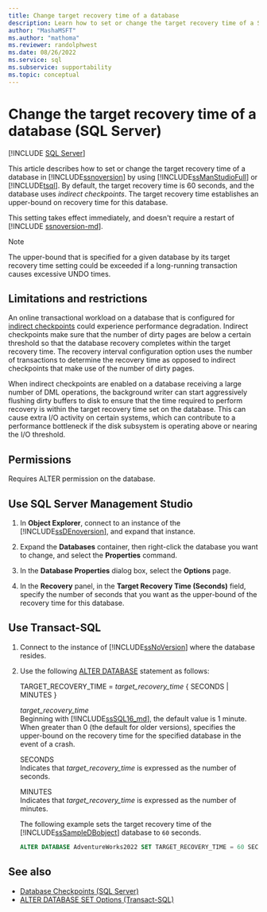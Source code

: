 ```yaml
---
title: Change target recovery time of a database
description: Learn how to set or change the target recovery time of a SQL Server database in SQL Server by using SQL Server Management Studio or Transact-SQL.
author: "MashaMSFT"
ms.author: "mathoma"
ms.reviewer: randolphwest
ms.date: 08/26/2022
ms.service: sql
ms.subservice: supportability
ms.topic: conceptual
---
```

# Change the target recovery time of a database (SQL Server)

[!INCLUDE [SQL Server](../../includes/applies-to-version/sqlserver.md)]

This article describes how to set or change the target recovery time of a database in [!INCLUDE[ssnoversion](../../includes/ssnoversion-md.md)] by using [!INCLUDE[ssManStudioFull](../../includes/ssmanstudiofull-md.md)] or [!INCLUDE[tsql](../../includes/tsql-md.md)]. By default, the target recovery time is 60 seconds, and the database uses *indirect checkpoints*. The target recovery time establishes an upper-bound on recovery time for this database.

This setting takes effect immediately, and doesn't require a restart of [!INCLUDE [ssnoversion-md](../../includes/ssnoversion-md.md)].

> [!NOTE]  
> The upper-bound that is specified for a given database by its target recovery time setting could be exceeded if a long-running transaction causes excessive UNDO times.

## Limitations and restrictions

An online transactional workload on a database that is configured for [indirect checkpoints](database-checkpoints-sql-server.md#IndirectChkpt) could experience performance degradation. Indirect checkpoints make sure that the number of dirty pages are below a certain threshold so that the database recovery completes within the target recovery time. The recovery interval configuration option uses the number of transactions to determine the recovery time as opposed to indirect checkpoints that make use of the number of dirty pages.

When indirect checkpoints are enabled on a database receiving a large number of DML operations, the background writer can start aggressively flushing dirty buffers to disk to ensure that the time required to perform recovery is within the target recovery time set on the database. This can cause extra I/O activity on certain systems, which can contribute to a performance bottleneck if the disk subsystem is operating above or nearing the I/O threshold.

## Permissions

Requires ALTER permission on the database.

## Use SQL Server Management Studio

1. In **Object Explorer**, connect to an instance of the [!INCLUDE[ssDEnoversion](../../includes/ssdenoversion-md.md)], and expand that instance.

1. Expand the **Databases** container, then right-click the database you want to change, and select the **Properties** command.

1. In the **Database Properties** dialog box, select the **Options** page.

1. In the **Recovery** panel, in the **Target Recovery Time (Seconds)** field, specify the number of seconds that you want as the upper-bound of the recovery time for this database.

## Use Transact-SQL

1. Connect to the instance of [!INCLUDE[ssNoVersion](../../includes/ssnoversion-md.md)] where the database resides.

1. Use the following [ALTER DATABASE](../../t-sql/statements/alter-database-transact-sql-set-options.md) statement as follows:

   TARGET_RECOVERY_TIME = *target_recovery_time* { SECONDS | MINUTES }

   *target_recovery_time*  
   Beginning with [!INCLUDE[ssSQL16_md](../../includes/sssql16-md.md)], the default value is 1 minute. When greater than 0 (the default for older versions), specifies the upper-bound on the recovery time for the specified database in the event of a crash.

   SECONDS  
   Indicates that *target_recovery_time* is expressed as the number of seconds.

   MINUTES  
   Indicates that *target_recovery_time* is expressed as the number of minutes.

   The following example sets the target recovery time of the [!INCLUDE[ssSampleDBobject](../../includes/sssampledbobject-md.md)] database to `60` seconds.

   ```sql
   ALTER DATABASE AdventureWorks2022 SET TARGET_RECOVERY_TIME = 60 SECONDS;
   ```

## See also

- [Database Checkpoints &#40;SQL Server&#41;](../../relational-databases/logs/database-checkpoints-sql-server.md)
- [ALTER DATABASE SET Options &#40;Transact-SQL&#41;](../../t-sql/statements/alter-database-transact-sql-set-options.md)
